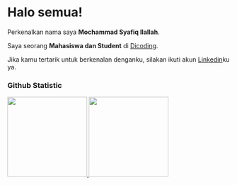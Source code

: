 # Halo semua! 

Perkenalkan nama saya **Mochammad Syafiq Ilallah**.<br>

Saya seorang **Mahasiswa dan Student** di [Dicoding](https://www.dicoding.com/).<br>

Jika kamu tertarik untuk berkenalan denganku, silakan ikuti akun [Linkedin](https://www.linkedin.com/in/mochammad-syafiq-ilallah-a157a224b/)ku ya.

### Github Statistic
<p align="left">
<a href="https://github.com/penuliscode">
  <img height="180em" src="https://github-readme-stats-eight-theta.vercel.app/api?username=mochammadsyafiq&show_icons=true&theme=algolia&include_all_commits=true&count_private=true"/>
  <img height="180em" src="https://github-readme-stats-eight-theta.vercel.app/api/top-langs/?username=mochammadsyafiq&layout=compact&layout=compact&theme=algolia"/>
</a>
</p>
